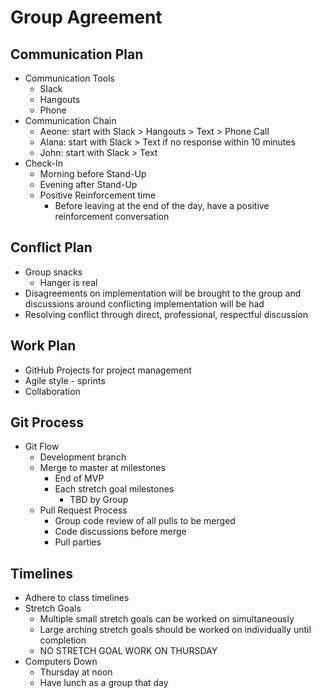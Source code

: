 # Group Agreement

## Communication Plan
* Communication Tools
  * Slack
  * Hangouts
  * Phone
* Communication Chain
  * Aeone: start with Slack > Hangouts > Text > Phone Call
  * Alana: start with Slack > Text if no response within 10 minutes
  * John: start with Slack > Text
* Check-In
  * Morning before Stand-Up
  * Evening after Stand-Up
  * Positive Reinforcement time
    * Before leaving at the end of the day, have a positive reinforcement conversation

## Conflict Plan
* Group snacks
  * Hanger is real
* Disagreements on implementation will be brought to the group and discussions around conflicting implementation will be had
* Resolving conflict through direct, professional, respectful discussion

## Work Plan
* GitHub Projects for project management
* Agile style - sprints
* Collaboration

## Git Process
* Git Flow
  * Development branch
  * Merge to master at milestones
    * End of MVP
    * Each stretch goal milestones
      * TBD by Group
  * Pull Request Process
    * Group code review of all pulls to be merged
    * Code discussions before merge
    * Pull parties


## Timelines
* Adhere to class timelines 
* Stretch Goals
  * Multiple small stretch goals can be worked on simultaneously
  * Large arching stretch goals should be worked on individually until completion
  * NO STRETCH GOAL WORK ON THURSDAY
* Computers Down
  * Thursday at noon
  * Have lunch as a group that day
